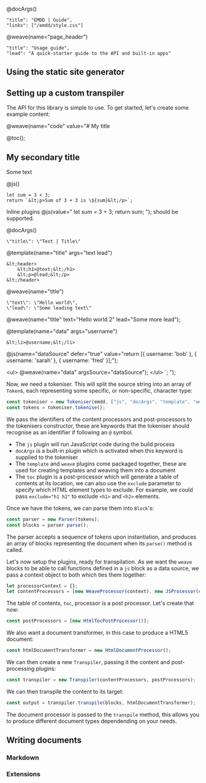 @docArgs()
```
"title": "EMDD | Guide", 
"links": ["/emdd/style.css"]
```

@weave(name="page_header")
```
"title": "Usage guide",
"lead": "A quick-starter guide to the API and built-in apps"
```

## Using the static site generator

## Setting up a custom transpiler

The API for this library is simple to use. To get started, let's create some example content:

@weave(name="code" value="# My title

@toc();

## My secondary title

Some text

@js()
```
let sum = 3 + 3;
return `&lt;p>Sum of 3 + 3 is \${sum}&lt;/p>`;
```

Inline plugins @js(value=\"
  let sum = 3 + 3; 
  return sum;
\"); should be supported.

@docArgs()
```
\"title\": \"Test | Title\"
```

@template(name=\"title\" args=\"text lead\")
```
&lt;header>
    &lt;h1>@text;&lt;/h1>
    &lt;p>@lead;&lt;/p>
&lt;/header>
```

@weave(name=\"title\")
```
\"text\": \"Hello world\",
\"lead\": \"Some leading text\"
```

@weave(name=\"title\" text=\"Hello world 2\" lead=\"Some more lead\");

@template(name=\"data\" args=\"username\")
```
&lt;li>@username;&lt;/li>
```

@js(name=\"dataSource\" defer=\"true\" value=\"return [{ username: 'bob' }, { username: 'sarah' }, { username: 'fred' }];\");

&lt;ul>
@weave(name=\"data\" argsSource=\"dataSource\");
&lt;/ul>
`;
");

Now, we need a tokeniser. This will split the source string into an array of `Token`s, each representing some specific, or non-specific, character type:

```js
const tokeniser = new Tokeniser(emdd, ["js", "docArgs", "template", "weave", "toc"]);
const tokens = tokeniser.tokenise();
```

We pass the identifiers of the content processors and post-processors to the tokenisers constructor, these are keywords that the tokeniser should recognise as an identifier if following an `@` symbol.

- The `js` plugin will run JavaScript code during the build process
- `docArgs` is a built-in plugin which is activated when this keyword is supplied to the tokeniser
- The `template` and `weave` plugins come packaged together, these are used for creating templates and weaving them into a document
- The `toc` plugin is a post-processor which will generate a table of contents at its location, we can also use the `exclude` parameter to specify which HTML element types to exclude. For example, we could pass `exclude="h1 h2"` to exclude `<h1>` and `<h2>` elements.

Once we have the tokens, we can parse them into `Block`'s:

```js
const parser = new Parser(tokens);
const blocks = parser.parse();
```

The parser accepts a sequence of tokens upon instantiation, and produces an array of blocks representing the document when its `parse()` method is called.

Let's now setup the plugins, ready for transpilation. As we want the `weave` blocks to be able to call functions defined in a `js` block as a data source, we pass a context object to both which ties them together:

```js
let processorContext = {};
let contentProcessors = [new WeaveProcessor(context), new JSProcessor(context)];
```

The table of contents, `toc`, processor is a post processor. Let's create that now:

```js
const postProcessors = [new HtmlTocPostProcessor()];
```

We also want a document transformer, in this case to produce a HTML5 document:

```js
const htmlDocumentTransformer = new HtmlDocumentProcessor();
```

We can then create a new `Transpiler`, passing it the content and post-processing plugins:

```js
const transpiler = new Transpiler(contentProcessors, postProcessors);
```

We can then transpile the content to its target:

```js
const output = transpiler.transpile(blocks, htmlDocumentTransformer);
```

The document processor is passed to the `transpile` method, this allows you to produce different document types dependending on your needs.

## Writing documents

### Markdown

### Extensions